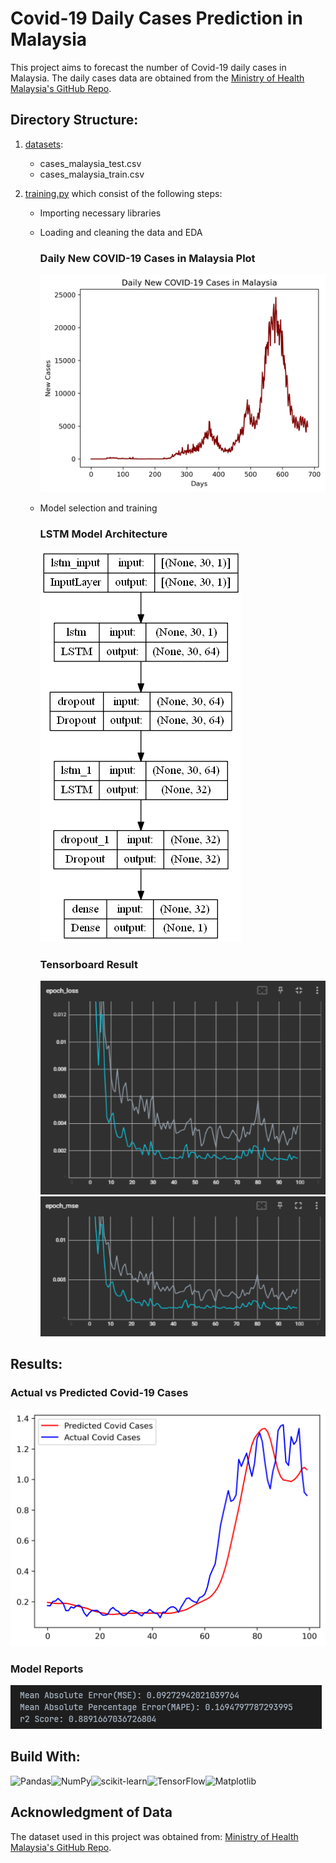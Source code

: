 # Covid-19 Daily Cases Prediction in Malaysia

This project aims to forecast the number of Covid-19 daily cases in Malaysia. The daily cases data are obtained from the [Ministry of Health Malaysia's GitHub Repo](https://github.com/MoH-Malaysia/covid19-public).

## Directory Structure:

1. [datasets](https://github.com/M-ImranIsmael/Deep_Learning_Applications/tree/master/covid_cases_prediction/datasets):

   - cases_malaysia_test.csv
   - cases_malaysia_train.csv

2. [training.py](https://github.com/M-ImranIsmael/Deep_Learning_Applications/blob/master/covid_cases_prediction/imran_training.py) which consist of the following steps:

   - Importing necessary libraries
   - Loading and cleaning the data and EDA
     ### Daily New COVID-19 Cases in Malaysia Plot
     ![alt text](pictures/Imran_new_cases_plot.png)
   - Model selection and training

     ### LSTM Model Architecture

     ![alt text](pictures/Imran_model_architecture.png)

     ### Tensorboard Result

     ![alt text](pictures/Imran_tensorboard_epochloss.png)
     ![alt text](pictures/Imran_tensorboard_epochmse.png)

## Results:

### Actual vs Predicted Covid-19 Cases

![alt text](pictures/Imran_predicted_vs_actual.png)

### Model Reports

![alt text](pictures/Imran_mse_mape_r2score.png)

## Build With:

![Pandas](https://img.shields.io/badge/pandas-%23150458.svg?style=for-the-badge&logo=pandas&logoColor=white)![NumPy](https://img.shields.io/badge/numpy-%23013243.svg?style=for-the-badge&logo=numpy&logoColor=white)![scikit-learn](https://img.shields.io/badge/scikit--learn-%23F7931E.svg?style=for-the-badge&logo=scikit-learn&logoColor=white)![TensorFlow](https://img.shields.io/badge/TensorFlow-%23FF6F00.svg?style=for-the-badge&logo=TensorFlow&logoColor=white)![Matplotlib](https://img.shields.io/badge/Matplotlib-%23ffffff.svg?style=for-the-badge&logo=Matplotlib&logoColor=black)

## Acknowledgment of Data

The dataset used in this project was obtained from:
[Ministry of Health Malaysia's GitHub Repo](https://github.com/MoH-Malaysia/covid19-public).
